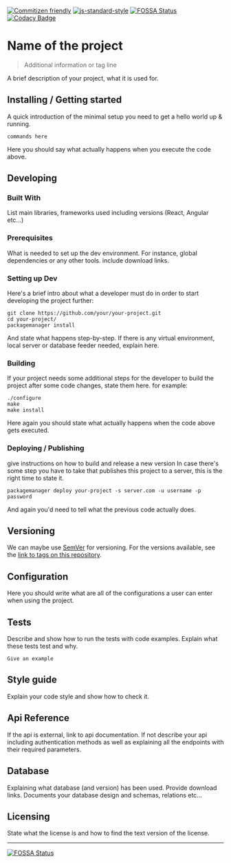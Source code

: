 [![Commitizen friendly](https://img.shields.io/badge/commitizen-friendly-brightgreen.svg)](http://commitizen.github.io/cz-cli/)
[![js-standard-style](https://img.shields.io/badge/code%20style-standard-brightgreen.svg)](http://standardjs.com)
[![FOSSA Status](https://app.fossa.io/api/projects/git%2Bgithub.com%2Fmulti-cell%2Fdevise-ante.svg?type=shield)](https://app.fossa.io/projects/git%2Bgithub.com%2Fmulti-cell%2Fdevise-ante?ref=badge_shield)
[![Codacy Badge](https://api.codacy.com/project/badge/Grade/de76c263ff0941f1894d4e76565b99bf)](https://www.codacy.com/app/multi-cell/devise-ante?utm_source=github.com&amp;utm_medium=referral&amp;utm_content=multi-cell/devise-ante&amp;utm_campaign=Badge_Grade)

<!-- ![Logo of the project](./images/logo.sample.png) -->

# Name of the project
> Additional information or tag line

A brief description of your project, what it is used for.

## Installing / Getting started

A quick introduction of the minimal setup you need to get a hello world up &
running.

```shell
commands here
```

Here you should say what actually happens when you execute the code above.

## Developing

### Built With
List main libraries, frameworks used including versions (React, Angular etc...)

### Prerequisites
What is needed to set up the dev environment. For instance, global dependencies or any other tools. include download links.


### Setting up Dev

Here's a brief intro about what a developer must do in order to start developing
the project further:

```shell
git clone https://github.com/your/your-project.git
cd your-project/
packagemanager install
```

And state what happens step-by-step. If there is any virtual environment, local server or database feeder needed, explain here.

### Building

If your project needs some additional steps for the developer to build the
project after some code changes, state them here. for example:

```shell
./configure
make
make install
```

Here again you should state what actually happens when the code above gets
executed.

### Deploying / Publishing
give instructions on how to build and release a new version
In case there's some step you have to take that publishes this project to a
server, this is the right time to state it.

```shell
packagemanager deploy your-project -s server.com -u username -p password
```

And again you'd need to tell what the previous code actually does.

## Versioning

We can maybe use [SemVer](http://semver.org/) for versioning. For the versions available, see the [link to tags on this repository](/tags).


## Configuration

Here you should write what are all of the configurations a user can enter when
using the project.

## Tests

Describe and show how to run the tests with code examples.
Explain what these tests test and why.

```shell
Give an example
```

## Style guide

Explain your code style and show how to check it.

## Api Reference

If the api is external, link to api documentation. If not describe your api including authentication methods as well as explaining all the endpoints with their required parameters.


## Database

Explaining what database (and version) has been used. Provide download links.
Documents your database design and schemas, relations etc... 

## Licensing

State what the license is and how to find the text version of the license.

---

[![FOSSA Status](https://app.fossa.io/api/projects/git%2Bgithub.com%2Fmulti-cell%2Fdevise-ante.svg?type=large)](https://app.fossa.io/projects/git%2Bgithub.com%2Fmulti-cell%2Fdevise-ante?ref=badge_large)
